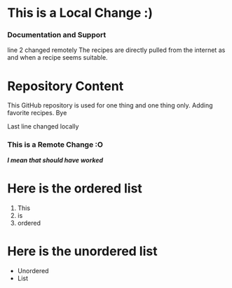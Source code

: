 # This is a Local Change :) 

### Documentation and Support
line 2 changed remotely
The recipes are directly pulled from the internet as and when a recipe seems suitable. 

# Repository Content

This GitHub repository is used for one thing and one thing only. Adding favorite recipes. Bye

Last line changed locally

### This is a Remote Change :O

***I mean that should have worked***

# Here is the ordered list

1. This
2. is
3. ordered


# Here is the unordered list

- Unordered
- List 
